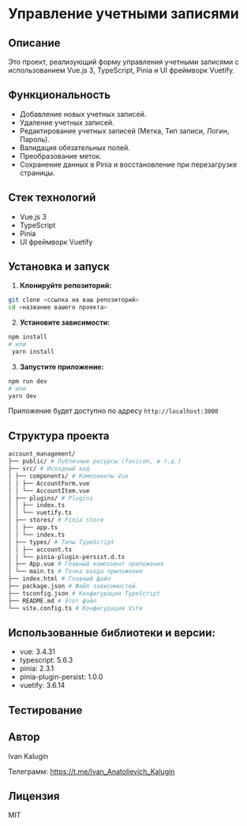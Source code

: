# Управление учетными записями

## Описание

Это проект, реализующий форму управления учетными записями с использованием Vue.js 3, TypeScript, Pinia и UI фреймворк Vuetify.

## Функциональность

- Добавление новых учетных записей.
- Удаление учетных записей.
- Редактирование учетных записей (Метка, Тип записи, Логин, Пароль).
- Валидация обязательных полей.
- Преобразование меток.
- Сохранение данных в Pinia и восстановление при перезагрузке страницы.

## Стек технологий

- Vue.js 3
- TypeScript
- Pinia
- UI фреймворк Vuetify

## Установка и запуск

1.  **Клонируйте репозиторий:**

```bash
git clone <ссылка на ваш репозиторий>
cd <название вашего проекта>
```

2.  **Установите зависимости:**

```bash
npm install
# или
 yarn install
```

3.  **Запустите приложение:**

```bash
npm run dev
# или
yarn dev
```

Приложение будет доступно по адресу `http://localhost:3000`

## Структура проекта

```bash
account_management/
├── public/ # Публичные ресурсы (favicon, и т.д.)
├── src/ # Исходный код
│ ├── components/ # Компоненты Vue
│ │ ├── AccountForm.vue
│ │ └── AccountItem.vue
│ ├── plugins/ # Plugins
│ │ ├── index.ts
│ │ └── vuetify.ts
│ ├── stores/ # Pinia store
│ │ ├── app.ts
│ │ └── index.ts
│ ├── types/ # Типы TypeScript
│ │ ├── account.ts
│ │ └── pinia-plugin-persist.d.ts
│ ├── App.vue # Главный компонент приложения
│ └── main.ts # Точка входа приложения
├── index.html # Главный файл
├── package.json # Файл зависимостей
├── tsconfig.json # Конфигурация TypeScript
├── README.md # Этот файл
└── vite.config.ts # Конфигурация Vite
```

## Использованные библиотеки и версии:

- vue: 3.4.31
- typescript: 5.6.3
- pinia: 2.3.1
- pinia-plugin-persist: 1.0.0
- vuetify: 3.6.14

## Тестирование

## Автор

Ivan Kalugin

Телеграмм: https://t.me/Ivan_Anatolievich_Kalugin

## Лицензия

MIT
